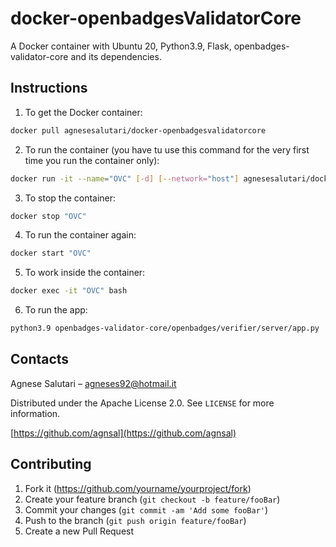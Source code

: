 # docker-openbadgesValidatorCore
A Docker container with Ubuntu 20, Python3.9, Flask, openbadges-validator-core and its dependencies.

## Instructions

1. To get the Docker container:
```sh
docker pull agnesesalutari/docker-openbadgesvalidatorcore
```
2. To run the container (you have tu use this command for the very first time you run the container only):
```sh
docker run -it --name="OVC" [-d] [--network="host"] agnesesalutari/docker-openbadgesvalidatorcore
```
 3. To stop the container:
```sh
docker stop "OVC"
```
 4. To run the container again:
```sh
docker start "OVC"
```
5. To work inside the container:
```sh
docker exec -it "OVC" bash
```
6. To run the app:
```sh
python3.9 openbadges-validator-core/openbadges/verifier/server/app.py
```

## Contacts

Agnese Salutari – agneses92@hotmail.it

Distributed under the Apache License 2.0. See ``LICENSE`` for more information.

[https://github.com/agnsal](https://github.com/agnsal)


## Contributing

1. Fork it (<https://github.com/yourname/yourproject/fork>)
2. Create your feature branch (`git checkout -b feature/fooBar`)
3. Commit your changes (`git commit -am 'Add some fooBar'`)
4. Push to the branch (`git push origin feature/fooBar`)
5. Create a new Pull Request
